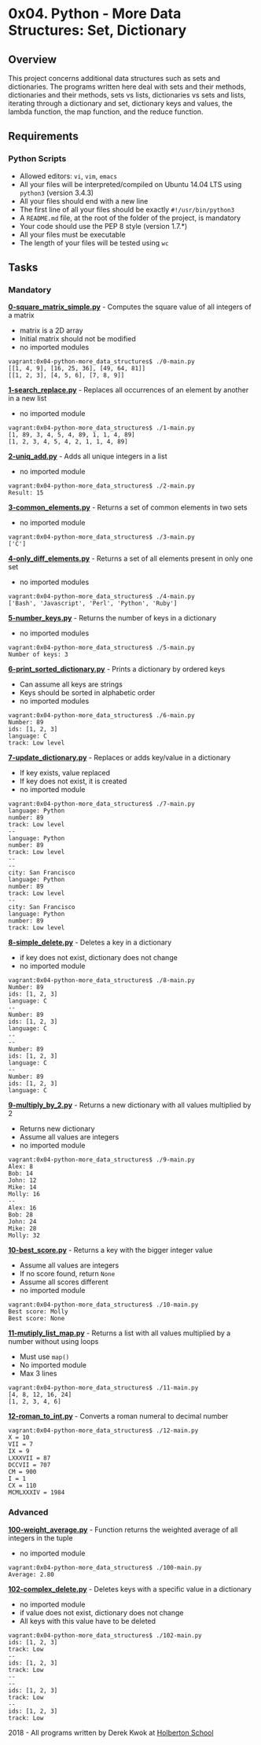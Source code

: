 # 0x04. Python - More Data Structures: Set, Dictionary

## Overview
This project concerns additional data structures such as sets and dictionaries. The programs written here deal with sets and their methods, dictionaries and their methods, sets vs lists, dictionaries vs sets and lists, iterating through a dictionary and set, dictionary keys and values, the lambda function, the map function, and the reduce function.

## Requirements
### Python Scripts
* Allowed editors: `vi`, `vim`, `emacs`
* All your files will be interpreted/compiled on Ubuntu 14.04 LTS using `python3` (version 3.4.3)
* All your files should end with a new line
* The first line of all your files should be exactly `#!/usr/bin/python3`
* A `README.md` file, at the root of the folder of the project, is mandatory
* Your code should use the PEP 8 style (version 1.7.*)
* All your files must be executable
* The length of your files will be tested using `wc`

## Tasks
### Mandatory
**[0-square_matrix_simple.py](0-square_matrix_simple.py)** - Computes the square value of all integers of a matrix
* matrix is a 2D array
* Initial matrix should not be modified
* no imported modules
```
vagrant:0x04-python-more_data_structures$ ./0-main.py
[[1, 4, 9], [16, 25, 36], [49, 64, 81]]
[[1, 2, 3], [4, 5, 6], [7, 8, 9]]
```

**[1-search_replace.py](1-search_replace.py)** - Replaces all occurrences of an element by another in a new list
* no imported module
```
vagrant:0x04-python-more_data_structures$ ./1-main.py
[1, 89, 3, 4, 5, 4, 89, 1, 1, 4, 89]
[1, 2, 3, 4, 5, 4, 2, 1, 1, 4, 89]
```

**[2-uniq_add.py](2-uniq_add.py)** - Adds all unique integers in a list
* no imported module
```
vagrant:0x04-python-more_data_structures$ ./2-main.py
Result: 15
```

**[3-common_elements.py](3-common_elements.py)** - Returns a set of common elements in two sets
* no imported module
```
vagrant:0x04-python-more_data_structures$ ./3-main.py
['C']
```

**[4-only_diff_elements.py](4-only_diff_elements.py)** - Returns a set of all elements present in only one set
* no imported modules
```
vagrant:0x04-python-more_data_structures$ ./4-main.py
['Bash', 'Javascript', 'Perl', 'Python', 'Ruby']
```

**[5-number_keys.py](5-number_keys.py)** - Returns the number of keys in a dictionary
* no imported modules
```
vagrant:0x04-python-more_data_structures$ ./5-main.py
Number of keys: 3
```

**[6-print_sorted_dictionary.py](6-print_sorted_dictionary.py)** - Prints a dictionary by ordered keys
* Can assume all keys are strings
* Keys should be sorted in alphabetic order
* no imported modules
```
vagrant:0x04-python-more_data_structures$ ./6-main.py
Number: 89
ids: [1, 2, 3]
language: C
track: Low level
```

**[7-update_dictionary.py](7-update_dictionary.py)** - Replaces or adds key/value in a dictionary
* If key exists, value replaced
* If key does not exist, it is created
* no imported module
```
vagrant:0x04-python-more_data_structures$ ./7-main.py
language: Python
number: 89
track: Low level
--
language: Python
number: 89
track: Low level
--
--
city: San Francisco
language: Python
number: 89
track: Low level
--
city: San Francisco
language: Python
number: 89
track: Low level
```

**[8-simple_delete.py](8-simple_delete.py)** - Deletes a key in a dictionary
* if key does not exist, dictionary does not change
* no imported module
```
vagrant:0x04-python-more_data_structures$ ./8-main.py
Number: 89
ids: [1, 2, 3]
language: C
--
Number: 89
ids: [1, 2, 3]
language: C
--
--
Number: 89
ids: [1, 2, 3]
language: C
--
Number: 89
ids: [1, 2, 3]
language: C
```

**[9-multiply_by_2.py](9-multiply_by_2.py)** - Returns a new dictionary with all values multiplied by 2
* Returns new dictionary
* Assume all values are integers
* no imported module
```
vagrant:0x04-python-more_data_structures$ ./9-main.py
Alex: 8
Bob: 14
John: 12
Mike: 14
Molly: 16
--
Alex: 16
Bob: 28
John: 24
Mike: 28
Molly: 32
```

**[10-best_score.py](10-best_score.py)** - Returns a key with the bigger integer value
* Assume all values are integers
* If no score found, return `None`
* Assume all scores different
* no imported module
```
vagrant:0x04-python-more_data_structures$ ./10-main.py
Best score: Molly
Best score: None
```

**[11-mutiply_list_map.py](11-mutiply_list_map.py)** - Returns a list with all values multiplied by a number without using loops
* Must use `map()`
* No imported module
* Max 3 lines
```
vagrant:0x04-python-more_data_structures$ ./11-main.py
[4, 8, 12, 16, 24]
[1, 2, 3, 4, 6]
```

**[12-roman_to_int.py](12-roman_to_int.py)** - Converts a roman numeral to decimal number
```
vagrant:0x04-python-more_data_structures$ ./12-main.py
X = 10
VII = 7
IX = 9
LXXXVII = 87
DCCVII = 707
CM = 900
I = 1
CX = 110
MCMLXXXIV = 1984
```

### Advanced
**[100-weight_average.py](100-weight_average.py)** - Function returns the weighted average of all integers in the tuple
* no imported module
```
vagrant:0x04-python-more_data_structures$ ./100-main.py
Average: 2.80
```

**[102-complex_delete.py](102-complex_delete.py)** - Deletes keys with a specific value in a dictionary
* no imported module
* if value does not exist, dictionary does not change
* All keys with this value have to be deleted
```
vagrant:0x04-python-more_data_structures$ ./102-main.py
ids: [1, 2, 3]
track: Low
--
ids: [1, 2, 3]
track: Low
--
--
ids: [1, 2, 3]
track: Low
--
ids: [1, 2, 3]
track: Low
```

2018 - All programs written by Derek Kwok at [Holberton School](https://www.holbertonschool.com/)
